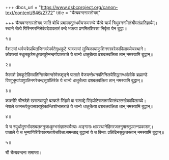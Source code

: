 +++
dbcs_url = "https://www.dsbcproject.org/canon-text/content/646/2772"
title = "चैत्यवन्दनास्तोत्रम्"

+++
चैत्यवन्दनास्तोत्रम्
जातिं बोधिं प्रबलमतुलंधर्मचक्रमरण्ये 
चैत्ये चार्यं त्रिभुवननमितंश्रीमतंप्रातिहार्यम्।  
स्थाने चैत्ये गिरिनगरनिभेदेवदेवावतारं 
वन्दे भक्त्या प्रणमितशिरसा निर्वृता येन बुद्धाः॥

१॥

वैशाल्यां धर्मचक्रेप्रथितजिनवरेपर्वतेगृध्रकूटे 
श्रावस्त्यां लुम्बिकायांकुशिनगरवरेकापिलाख्येचस्थाने।  
कौशल्यां स्थूलकूटेमधुरवरपुरेनन्दगोपासराते 
ये चान्ये धातुचैत्या दशबलबलिता तान् नमस्यामि बुद्धान्॥

२॥

कैलाशे हेमकूटेहिमवतिनिलयेमन्दरेमेरूशृङ्गे 
पाताले वैजयन्तेधनपतिनिलयेसिद्धगन्धर्वलोके 
ब्रह्माण्डे विष्णुभूम्यांपशुपतिनगरेचन्द्रसूर्यातिरेके 
ये चान्ये धातुचैत्या दशबलवलिता तान् नमस्यामि बुद्धान्॥

३॥

काश्मीरे चीनदेशे खसतवरपुरे बल्कले सिंहले वा
राताद्ये सिंहपोटेसततमविरतंवल्लखेकापिलाख्ये।  
नेपाले कामरूपेकुवसवरपुरेकान्तिशोभासराते 
ये चान्ये धातुचैत्या दशबलवलिता तान् नमस्यामि बुद्धान्॥

४॥

ये च स्युर्धातुगर्भादशबलतनुजाःकुम्भसंज्ञाश्चचैत्याः 
अङ्गाराः क्षारस्थानेहिमरजतनुमास्तूपरत्नप्रकाशम्।  
पाताले ये च भूम्यांगिरिशिखरगतायेचवित्ताःसमन्ताद् 
बुद्धानां ये च विम्बाः प्रतिदिनसुकृतस्तान् नमस्यामि बुद्धान्॥

५॥

श्री चैत्यवन्दना समाप्ता।  
